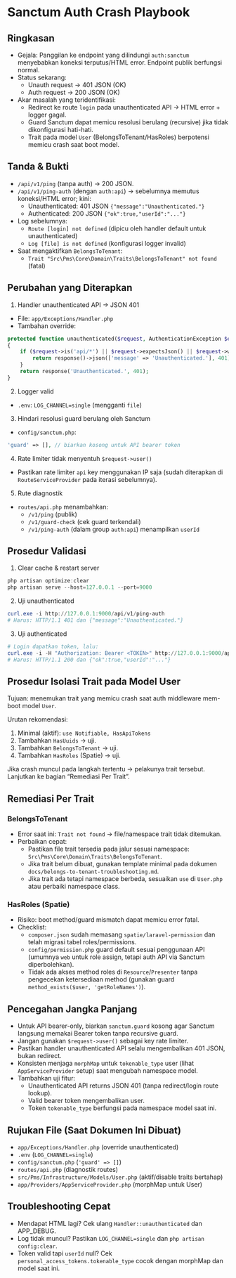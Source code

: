 # Sanctum Auth Crash Playbook

## Ringkasan
- Gejala: Panggilan ke endpoint yang dilindungi `auth:sanctum` menyebabkan koneksi terputus/HTML error. Endpoint publik berfungsi normal.
- Status sekarang: 
  - Unauth request → 401 JSON (OK)
  - Auth request → 200 JSON (OK)
- Akar masalah yang teridentifikasi:
  - Redirect ke route `login` pada unauthenticated API → HTML error + logger gagal.
  - Guard Sanctum dapat memicu resolusi berulang (recursive) jika tidak dikonfigurasi hati-hati.
  - Trait pada model `User` (BelongsToTenant/HasRoles) berpotensi memicu crash saat boot model.

## Tanda & Bukti
- `/api/v1/ping` (tanpa auth) → 200 JSON.
- `/api/v1/ping-auth` (dengan `auth:api`) → sebelumnya memutus koneksi/HTML error; kini:
  - Unauthenticated: 401 JSON `{"message":"Unauthenticated."}`
  - Authenticated: 200 JSON `{"ok":true,"userId":"..."}`
- Log sebelumnya:
  - `Route [login] not defined` (dipicu oleh handler default untuk unauthenticated)
  - `Log [file] is not defined` (konfigurasi logger invalid)
- Saat mengaktifkan `BelongsToTenant`:
  - `Trait "Src\Pms\Core\Domain\Traits\BelongsToTenant" not found` (fatal)

## Perubahan yang Diterapkan
1) Handler unauthenticated API → JSON 401
- File: `app/Exceptions/Handler.php`
- Tambahan override:
```php
protected function unauthenticated($request, AuthenticationException $exception)
{
    if ($request->is('api/*') || $request->expectsJson() || $request->wantsJson()) {
        return response()->json(['message' => 'Unauthenticated.'], 401);
    }
    return response('Unauthenticated.', 401);
}
```

2) Logger valid
- `.env`: `LOG_CHANNEL=single` (mengganti `file`)

3) Hindari resolusi guard berulang oleh Sanctum
- `config/sanctum.php`:
```php
'guard' => [], // biarkan kosong untuk API bearer token
```

4) Rate limiter tidak menyentuh `$request->user()`
- Pastikan rate limiter `api` key menggunakan IP saja (sudah diterapkan di `RouteServiceProvider` pada iterasi sebelumnya).

5) Rute diagnostik
- `routes/api.php` menambahkan:
  - `/v1/ping` (publik)
  - `/v1/guard-check` (cek guard terkendali)
  - `/v1/ping-auth` (dalam group `auth:api`) menampilkan `userId`

## Prosedur Validasi
1) Clear cache & restart server
```powershell
php artisan optimize:clear
php artisan serve --host=127.0.0.1 --port=9000
```
2) Uji unauthenticated
```powershell
curl.exe -i http://127.0.0.1:9000/api/v1/ping-auth
# Harus: HTTP/1.1 401 dan {"message":"Unauthenticated."}
```
3) Uji authenticated
```powershell
# Login dapatkan token, lalu:
curl.exe -i -H "Authorization: Bearer <TOKEN>" http://127.0.0.1:9000/api/v1/ping-auth
# Harus: HTTP/1.1 200 dan {"ok":true,"userId":"..."}
```

## Prosedur Isolasi Trait pada Model User
Tujuan: menemukan trait yang memicu crash saat auth middleware mem-boot model `User`.

Urutan rekomendasi:
1) Minimal (aktif): `use Notifiable, HasApiTokens`
2) Tambahkan `HasUuids` → uji.
3) Tambahkan `BelongsToTenant` → uji.
4) Tambahkan `HasRoles` (Spatie) → uji.

Jika crash muncul pada langkah tertentu → pelakunya trait tersebut. Lanjutkan ke bagian “Remediasi Per Trait”.

## Remediasi Per Trait
### BelongsToTenant
- Error saat ini: `Trait not found` → file/namespace trait tidak ditemukan.
- Perbaikan cepat:
  - Pastikan file trait tersedia pada jalur sesuai namespace: `Src\Pms\Core\Domain\Traits\BelongsToTenant`.
  - Jika trait belum dibuat, gunakan template minimal pada dokumen `docs/belongs-to-tenant-troubleshooting.md`.
  - Jika trait ada tetapi namespace berbeda, sesuaikan `use` di `User.php` atau perbaiki namespace class.

### HasRoles (Spatie)
- Risiko: boot method/guard mismatch dapat memicu error fatal.
- Checklist:
  - `composer.json` sudah memasang `spatie/laravel-permission` dan telah migrasi tabel roles/permissions.
  - `config/permission.php` guard default sesuai penggunaan API (umumnya `web` untuk role assign, tetapi auth API via Sanctum diperbolehkan).
  - Tidak ada akses method roles di `Resource`/`Presenter` tanpa pengecekan ketersediaan method (gunakan guard `method_exists($user, 'getRoleNames')`).

## Pencegahan Jangka Panjang
- Untuk API bearer-only, biarkan `sanctum.guard` kosong agar Sanctum langsung memakai Bearer token tanpa recursive guard.
- Jangan gunakan `$request->user()` sebagai key rate limiter.
- Pastikan handler unauthenticated API selalu mengembalikan 401 JSON, bukan redirect.
- Konsisten menjaga `morphMap` untuk `tokenable_type` user (lihat `AppServiceProvider` setup) saat mengubah namespace model.
- Tambahkan uji fitur:
  - Unauthenticated API returns JSON 401 (tanpa redirect/login route lookup).
  - Valid bearer token mengembalikan user.
  - Token `tokenable_type` berfungsi pada namespace model saat ini.

## Rujukan File (Saat Dokumen Ini Dibuat)
- `app/Exceptions/Handler.php` (override unauthenticated)
- `.env` (`LOG_CHANNEL=single`)
- `config/sanctum.php` (`'guard' => []`)
- `routes/api.php` (diagnostik routes)
- `src/Pms/Infrastructure/Models/User.php` (aktif/disable traits bertahap)
- `app/Providers/AppServiceProvider.php` (morphMap untuk User)

## Troubleshooting Cepat
- Mendapat HTML lagi? Cek ulang `Handler::unauthenticated` dan APP_DEBUG.
- Log tidak muncul? Pastikan `LOG_CHANNEL=single` dan `php artisan config:clear`.
- Token valid tapi `userId` null? Cek `personal_access_tokens.tokenable_type` cocok dengan morphMap dan model saat ini.